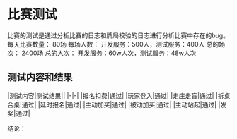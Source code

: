 # 比赛测试
比赛的测试是通过分析比赛的日志和牌局校验的日志进行分析比赛中存在的bug。
每天比赛数量： 80场 
每场人数：     开发服务：500人，测试服务：400人
总的场次：     2400场
总的人次：     开发服务：60w人次，测试服务：48w人次
## 测试内容和结果
|测试内容|测试结果||
|-|-|
|报名扣费|通过|
|玩家登入|通过|
|走庄走盲|通过|
|拆桌合桌|通过|
|延时报名|通过|
|主动加买|通过|
|被动加买|通过|
|主动站起|通过|
|发奖|通过|

结论：

